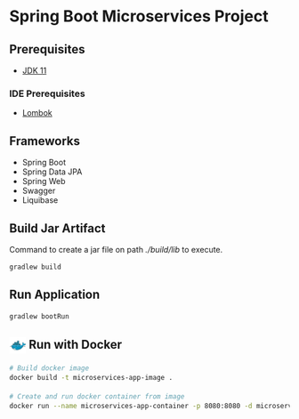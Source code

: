 # Spring Boot Microservices Project

## Prerequisites

- [JDK 11](https://www.oracle.com/br/java/technologies/javase-jdk11-downloads.html)

### IDE Prerequisites
- [Lombok](https://projectlombok.org/)

## Frameworks
- Spring Boot
- Spring Data JPA
- Spring Web
- Swagger
- Liquibase

## Build Jar Artifact
Command to create a jar file on path *./build/lib* to execute.
```sh
gradlew build
```

## Run Application
```sh
gradlew bootRun
```
## <img align="center" height="30" src="https://raw.githubusercontent.com/devicons/devicon/master/icons/docker/docker-original.svg"> Run with Docker 
```sh
# Build docker image
docker build -t microservices-app-image .

# Create and run docker container from image
docker run --name microservices-app-container -p 8080:8080 -d microservices-app-image
```